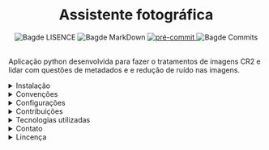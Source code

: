 <h1 align='Center'>Assistente fotográfica</h1>

<div align="Center">
    <img src="https://img.shields.io/github/license/ericshantos/assistente-fotografica.svg" alt="Bagde LISENCE">
    <img src="https://img.shields.io/badge/Made%20with-Markdown-1f425f.svg" alt="Bagde MarkDown">
    <a href = "https://github.com/pre-commit/pre-commit" >
        <img src ="https://img.shields.io/badge/pre--commit-enabled-brightgreen?logo=​​​ pré-commit" alt ="pré-commit" style = "max-width:100%;" />
    </a>
    <img src="https://img.shields.io/github/commits-since/ericshantos/assistente-fotografica/4685af8.svg" alt="Bagde Commits">
</div>

<br>

Aplicação python desenvolvida para fazer o tratamentos de imagens CR2 e lidar com questões de metadados e e redução de ruído nas imagens.

<details>

<summary>Instalação</summary>

<br>

**IMPORTANTE**: É necessário Python 3.12 ou superior.

Para começar a desfrutar da assistente fotográfica, siga estas simples etapas de instalação:

1. **Clone o repositório:**
   Execute o seguinte comando para obter os arquivos do projeto em seu ambiente local:

```
git clone https://github.com/ericshantos/assistente-fotografica.git
```

2. **Crie um ambiente virtual:**
Utilize o seguinte comando para criar um ambiente virtual na pasta do projeto:

```
python -m venv venv
```

3. **Ative o ambiente virtual:**
Dependendo do seu sistema operacional, ative o ambiente virtual usando um dos seguintes comandos:
- Para Linux/Mac:
  ```
  source venv/bin/activate
  ```
- Para Windows:
  ```
  venv\Scripts\activate
  ```

4. **Instale as dependências:**
Utilize o seguinte comando para instalar as bibliotecas necessárias:

```
pip install -r requirements.txt
```

</details>

<details>

<summary>Convenções</summary>

## Conventional Commits 1.0.0

Esse projeto segue as diretrizes da [Conventional Commits 1.0.0](https://www.conventionalcommits.org/en/v1.0.0/). Para sabar mais, acesse o site.

</details>

<details>

<summary>Configurações</summary>


## Pré-commit

Após instalar as dependências do projeto, execulte o seguinte script para configurar o pre-commit
no seu ambiente local:

```
pre-commit install
```

Caso receba o seguinte retorno, é sinal que a instalação do pre-commit foi realizada com exito:

```
pre-commit installed at .git\hooks\pre-commit
```

## Execulção do projeto

Para rodar a API em sua máquina, no terminal, execulte o seguinte script no diretório raiz do projeto:

```
python src/main.py
```

</details>

<details>

<summary>Contribuições</summary>

<br>

Agradeço seu interesse em contribuir para este projeto! Por favor, leia as diretrizes de contribuição
abaixo antes de enviar sua contribuição. Se você tiver alguma dúvida ou sugestão, sinta-se à vontade para
entrar em contato comigo.

### Como Contribuir

1. **Abra uma issue**: Se você encontrar um problema ou tiver uma ideia para uma nova funcionalidade, abra uma
issue descrevendo o problema ou a proposta. Isso me ajuda a manter o controle das alterações e a discutir
possíveis soluções.

2. **Trabalhe em uma branch**: Se você deseja contribuir com código, crie uma branch para sua alteração a partir
do branch principal (main, master ou outro). Isso ajuda a manter o código base limpo e facilita a revisão
de código.

  ```
  git checkout -b minha-contribuicao
  ```

3. **Faça suas alterações**: Faça as alterações necessárias no código, documentação ou outros recursos.

4. **Teste suas alterações**: Certifique-se de que suas alterações não quebraram o código existente.
Execute testes unitários, se disponíveis, e verifique se tudo funciona conforme o esperado.

5. **Envie um Pull Request (PR)**: Quando estiver pronto para enviar suas alterações, envie um PR para revisão.
Certifique-se de incluir uma descrição clara das alterações que você fez e quais problemas eles abordam.

6. **Revisão de código**: As contribuições serão revisadas por mim. Fique atento ao feedback e esteja disposto
a fazer alterações conforme necessário.

7. **Merge do PR**: Após a revisão e aprovação, seu PR será mesclado ao branch principal e suas alterações serão
incorporadas ao projeto.

### Diretrizes de Contribuição
- Siga os padrões de codificação do projeto.
- Mantenha as alterações focadas e concisas.
- Documente suas alterações, especialmente se afetarem a API pública ou a experiência do usuário.
- Se estiver adicionando novos recursos, forneça testes apropriados para eles.
- Se estiver resolvendo problemas, forneça uma descrição clara do problema e da solução proposta.
- Se estiver adicionando dependências, verifique se elas são necessárias e se estão de acordo com as políticas do projeto.
- Agradecemos sua contribuição para tornar este projeto ainda melhor!

### Problemas

Se você encontrar algum problema com o projeto ou tiver uma sugestão para melhorias, por favor
[abra uma issue](https://github.com/ericshantos/meme-aleatorio/issues) neste repositório.

</details>

<details>

<summary>Tecnologias utilizadas</summary>

- Linguagens de Programação:
  - Python

- Frameworks e Bibliotecas:
  - Pre-commit: autoamtização de commits.
  - Tkinter: Criação de interfaces gráficas.
  - rawpy: Processamento de imagens RAW.
  - os: Interação com o sistema operacional.
  - shutil: Manipulação de arquivos e diretórios.
  - zipfile: Trabalho com arquivos zip.
  - io/ByteIO: Operações de entrada e saída de dados.
  - re: Expressões regulares em Python.
  - Black: formatação de código.
  - Pylint: conformidade do código com diretrizes estatísticas.
  - Commitizen: customização de commits.
  - PIL: manipulação de imagens.
  - Sphinx: documentação

- Ferramentas de Desenvolvimento:
  - Visual Studio Code
  - Git

</details>

<details>

<summary>Contato</summary>

Para qualquer dúvida ou sugestão, entre em contato através do email ericshantos13@gmail.com.

</details>

<details>

<summary>Lincença</summary>

Este projeto é distribuído sob [MIT License](https://opensource.org/license/mit). Consulte o arquivo
[LICENSE](LICENSE) para obter mais informações.

</details>
